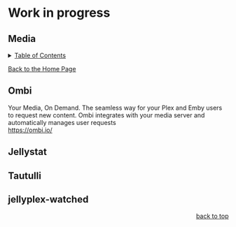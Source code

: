 # Work in progress

<a id="readme_top"></a>
## Media

<details>
<summary><u>Table of Contents</u></summary>

+ <a href="#Ombi">Ombi</a>

+ <a href="#Jellystat">Jellystat</a>


+ <a href="#Tautulli">Tautulli</a>


+ <a href="#jellyplex_watched">jellyplex-watched</a>

	
+ <a href="#Vaultwarden">Vaultwarden</a>

	
+ <a href="#Frigate">Frigate</a>

	
+ <a href="#immich">immich</a>

		
+ <a href="#Jellyfin">Jellyfin</a>

		
+ <a href="#Plex">Plex</a>

		
+ <a href="#Media">Media</a>

	+ <a href="#Ombi">Ombi</a>
	+ <a href="#Jellystat">Jellystat</a>
	+ <a href="#Tautulli">Tautulli</a>
	+ <a href="#jellyplex_watched">jellyplex-watched</a>
	
+ <a href="#Downloaders">Downloaders</a>

	+ <a href="#flaresolverr">flaresolverr</a>
	+ <a href="#prowlarr">prowlarr</a>
	+ <a href="#Radarr">Radarr</a>
	+ <a href="#Sonarr">Sonarr</a>
	+ <a href="#qbittorrent">qbittorrent</a>
	+ <a href="#huntarr">huntarr</a>
	
+ <a href="#ollama">ollama</a>

+ <a href="#tdarr">tdarr</a>

	
</details> 



<a href="https://github.com/HomeStudiosDIY">Back to the Home Page</a>	




<a id="Downloaders"></a>
## Ombi  
Your Media, On Demand.
The seamless way for your Plex and Emby users to request new content. Ombi integrates with your media server and automatically manages user requests  
https://ombi.io/



<a id="Downloaders"></a>
## Jellystat



<a id="Downloaders"></a>
## Tautulli

<a id="Downloaders"></a>
## jellyplex-watched




<p align="right"><a href="#readme_top">back to top</a></p>